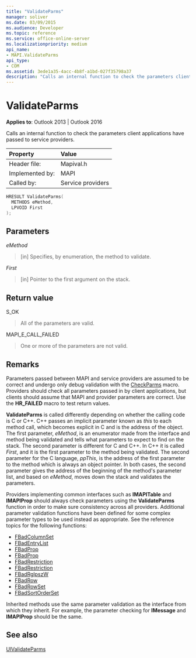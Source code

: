 ```yaml
---
title: "ValidateParms" 
manager: soliver
ms.date: 03/09/2015
ms.audience: Developer
ms.topic: reference
ms.service: office-online-server
ms.localizationpriority: medium
api_name:
- MAPI.ValidateParms
api_type:
- COM
ms.assetid: 3ede1a35-4acc-4b8f-a1bd-027f35798a37
description: "Calls an internal function to check the parameters client applications have passed to service providers."
---
```


# ValidateParms

**Applies to**: Outlook 2013 | Outlook 2016
  
Calls an internal function to check the parameters client applications have passed to service providers.
  
|Property |Value |
|:-----|:-----|
|Header file:  <br/> |Mapival.h  <br/> |
|Implemented by:  <br/> |MAPI  <br/> |
|Called by:  <br/> |Service providers  <br/> |

```cpp
HRESULT ValidateParms(
  METHODS eMethod,
  LPVOID First
);
```

## Parameters

 _eMethod_
  
> [in] Specifies, by enumeration, the method to validate.

 _First_
  
> [in] Pointer to the first argument on the stack.

## Return value

S_OK
  
> All of the parameters are valid.

MAPI_E_CALL_FAILED
  
> One or more of the parameters are not valid.

## Remarks

Parameters passed between MAPI and service providers are assumed to be correct and undergo only debug validation with the [CheckParms](checkparms.md) macro. Providers should check all parameters passed in by client applications, but clients should assume that MAPI and provider parameters are correct. Use the **HR_FAILED** macro to test return values.
  
 **ValidateParms** is called differently depending on whether the calling code is C or C++. C++ passes an implicit parameter known as _this_ to each method call, which becomes explicit in C and is the address of the object. The first parameter, _eMethod_, is an enumerator made from the interface and method being validated and tells what parameters to expect to find on the stack. The second parameter is different for C and C++. In C++ it is called _First_, and it is the first parameter to the method being validated. The second parameter for the C language, _ppThis_, is the address of the first parameter to the method which is always an object pointer. In both cases, the second parameter gives the address of the beginning of the method's parameter list, and based on _eMethod_, moves down the stack and validates the parameters.
  
Providers implementing common interfaces such as **IMAPITable** and **IMAPIProp** should always check parameters using the **ValidateParms** function in order to make sure consistency across all providers. Additional parameter validation functions have been defined for some complex parameter types to be used instead as appropriate. See the reference topics for the following functions:
  
- [FBadColumnSet](fbadcolumnset.md)
- [FBadEntryList](fbadentrylist.md)
- [FBadProp](fbadprop.md)
- [FBadProp](fbadprop.md)
- [FBadRestriction](fbadrestriction.md)
- [FBadRestriction](fbadrestriction.md)
- [FBadRglpszW](fbadrglpszw.md)
- [FBadRow](fbadrow.md)
- [FBadRowSet](fbadrowset.md)
- [FBadSortOrderSet](fbadsortorderset.md)

Inherited methods use the same parameter validation as the interface from which they inherit. For example, the parameter checking for **IMessage** and **IMAPIProp** should be the same.
  
## See also

[UlValidateParms](ulvalidateparms.md)
